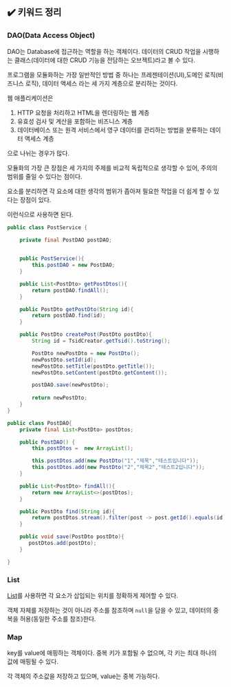 ## ✔️ 키워드 정리

### DAO(Data Access Object)

DAO는 Database에 접근하는 역할을 하는 객체이다. 데이터의 CRUD 작업을 시행하는 클래스(데이터에 대한 CRUD 기능을 전담하는 오브젝트)라고 볼 수 있다.

프로그램을 모듈화하는 가장 일반적인 방법 중 하나는 프레젠테이션(UI),도메인 로직(비즈니스 로직), 데이터 액세스 라는 세 가지 계층으로 분리하는 것이다.

웹 애플리케이션은 

1. HTTP 요청을 처리하고 HTML을 렌더링하는 웹 계층
2. 유효성 검사 및 계산을 포함하는 비즈니스 계층
3. 데이터베이스 또는 원격 서비스에서 영구 데이터를 관리하는 방법을 분류하는 데이터 액세스 계층

으로 나뉘는 경우가 많다.

모듈화의 가장 큰 장점은 세 가지의 주제를 비교적 독립적으로 생각할 수 있어, 주의의 범위를 줄일 수 있다는 점이다.

요소를 분리하면 각 요소에 대한 생각의 범위가 좁아져 필요한 작업을 더 쉽게 할 수 있다는 장점이 있다.

이런식으로 사용하면 된다.

```java
public class PostService {
    
    private final PostDAO postDAO;


    public PostService(){
        this.postDAO = new PostDAO;
    }

    public List<PostDto> getPostDtos(){
        return postDAO.findAll();
    }

    public PostDto getPostDto(String id){
        return postDAO.find(id);
    }

    public PostDto createPost(PostDto postDto){
        String id = TsidCreator.getTsid().toString();

        PostDto newPostDto = new PostDto();
        newPostDto.setId(id);
        newPostDto.setTitle(postDto.getTitle());
        newPostDto.setContent(postDto.getContent());

        postDAO.save(newPostDto);
      
        return newPostDto;
    }
}

public class PostDAO{
    private final List<PostDto> postDtos;

    public PostDAO() {
        this.postDtos =  new ArrayList();

        this.postDtos.add(new PostDto("1","제목","테스트입니다"));
        this.postDtos.add(new PostDto("2","제목2","테스트2입니다"));
    }

    public List<PostDto> findAll(){
        return new ArrayList<>(postDtos);
    }

    public PostDto find(String id){
        return postDtos.stream().filter(post -> post.getId().equals(id)).findFirst().onElseThrow(PostNotFound::new);
    }

    public void save(PostDto postDto){
       postDtos.add(postDto);
    }

}
```

### List

[List](https://docs.oracle.com/javase/8/docs/api/java/util/List.html)를 사용하면 각 요소가 삽입되는 위치를 정확하게 제어할 수 있다.

객체 자체를 저장하는 것이 아니라 주소를 참조하며 `null`을 담을 수 있고, 데이터의 중복을 허용(동일한 주소를 참조)한다.

### Map

key를 value에 매핑하는 객체이다. 중복 키가 포함될 수 없으며, 각 키는 최대 하나의 값에 매핑될 수 있다.

각 객체의 주소값을 저장하고 있으며, value는 중복 가능하다.